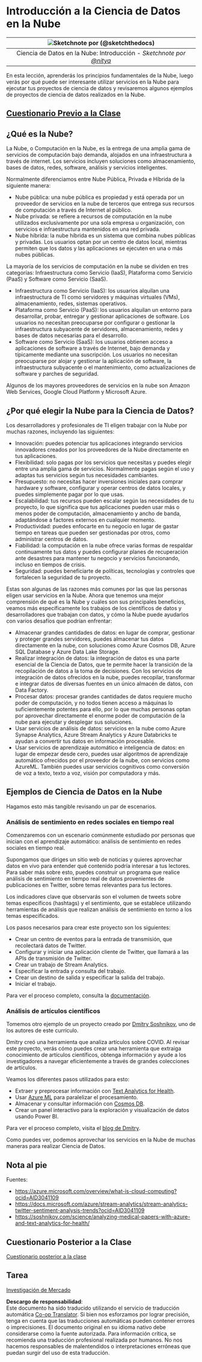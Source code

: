 <!--
CO_OP_TRANSLATOR_METADATA:
{
  "original_hash": "408c55cab2880daa4e78616308bd5db7",
  "translation_date": "2025-08-24T00:28:46+00:00",
  "source_file": "5-Data-Science-In-Cloud/17-Introduction/README.md",
  "language_code": "es"
}
-->
# Introducción a la Ciencia de Datos en la Nube

|![ Sketchnote por [(@sketchthedocs)](https://sketchthedocs.dev) ](../../sketchnotes/17-DataScience-Cloud.png)|
|:---:|
| Ciencia de Datos en la Nube: Introducción - _Sketchnote por [@nitya](https://twitter.com/nitya)_ |

En esta lección, aprenderás los principios fundamentales de la Nube, luego verás por qué puede ser interesante utilizar servicios en la Nube para ejecutar tus proyectos de ciencia de datos y revisaremos algunos ejemplos de proyectos de ciencia de datos realizados en la Nube.

## [Cuestionario Previo a la Clase](https://purple-hill-04aebfb03.1.azurestaticapps.net/quiz/32)

## ¿Qué es la Nube?

La Nube, o Computación en la Nube, es la entrega de una amplia gama de servicios de computación bajo demanda, alojados en una infraestructura a través de internet. Los servicios incluyen soluciones como almacenamiento, bases de datos, redes, software, análisis y servicios inteligentes.

Normalmente diferenciamos entre Nube Pública, Privada e Híbrida de la siguiente manera:

* Nube pública: una nube pública es propiedad y está operada por un proveedor de servicios en la nube de terceros que entrega sus recursos de computación a través de Internet al público.
* Nube privada: se refiere a recursos de computación en la nube utilizados exclusivamente por una sola empresa u organización, con servicios e infraestructura mantenidos en una red privada.
* Nube híbrida: la nube híbrida es un sistema que combina nubes públicas y privadas. Los usuarios optan por un centro de datos local, mientras permiten que los datos y las aplicaciones se ejecuten en una o más nubes públicas.

La mayoría de los servicios de computación en la nube se dividen en tres categorías: Infraestructura como Servicio (IaaS), Plataforma como Servicio (PaaS) y Software como Servicio (SaaS).

* Infraestructura como Servicio (IaaS): los usuarios alquilan una infraestructura de TI como servidores y máquinas virtuales (VMs), almacenamiento, redes, sistemas operativos.
* Plataforma como Servicio (PaaS): los usuarios alquilan un entorno para desarrollar, probar, entregar y gestionar aplicaciones de software. Los usuarios no necesitan preocuparse por configurar o gestionar la infraestructura subyacente de servidores, almacenamiento, redes y bases de datos necesarias para el desarrollo.
* Software como Servicio (SaaS): los usuarios obtienen acceso a aplicaciones de software a través de Internet, bajo demanda y típicamente mediante una suscripción. Los usuarios no necesitan preocuparse por alojar y gestionar la aplicación de software, la infraestructura subyacente o el mantenimiento, como actualizaciones de software y parches de seguridad.

Algunos de los mayores proveedores de servicios en la nube son Amazon Web Services, Google Cloud Platform y Microsoft Azure.

## ¿Por qué elegir la Nube para la Ciencia de Datos?

Los desarrolladores y profesionales de TI eligen trabajar con la Nube por muchas razones, incluyendo las siguientes:

* Innovación: puedes potenciar tus aplicaciones integrando servicios innovadores creados por los proveedores de la Nube directamente en tus aplicaciones.
* Flexibilidad: solo pagas por los servicios que necesitas y puedes elegir entre una amplia gama de servicios. Normalmente pagas según el uso y adaptas tus servicios según tus necesidades cambiantes.
* Presupuesto: no necesitas hacer inversiones iniciales para comprar hardware y software, configurar y operar centros de datos locales, y puedes simplemente pagar por lo que usas.
* Escalabilidad: tus recursos pueden escalar según las necesidades de tu proyecto, lo que significa que tus aplicaciones pueden usar más o menos poder de computación, almacenamiento y ancho de banda, adaptándose a factores externos en cualquier momento.
* Productividad: puedes enfocarte en tu negocio en lugar de gastar tiempo en tareas que pueden ser gestionadas por otros, como administrar centros de datos.
* Fiabilidad: la computación en la nube ofrece varias formas de respaldar continuamente tus datos y puedes configurar planes de recuperación ante desastres para mantener tu negocio y servicios funcionando, incluso en tiempos de crisis.
* Seguridad: puedes beneficiarte de políticas, tecnologías y controles que fortalecen la seguridad de tu proyecto.

Estas son algunas de las razones más comunes por las que las personas eligen usar servicios en la Nube. Ahora que tenemos una mejor comprensión de qué es la Nube y cuáles son sus principales beneficios, veamos más específicamente los trabajos de los científicos de datos y desarrolladores que trabajan con datos, y cómo la Nube puede ayudarlos con varios desafíos que podrían enfrentar:

* Almacenar grandes cantidades de datos: en lugar de comprar, gestionar y proteger grandes servidores, puedes almacenar tus datos directamente en la nube, con soluciones como Azure Cosmos DB, Azure SQL Database y Azure Data Lake Storage.
* Realizar integración de datos: la integración de datos es una parte esencial de la Ciencia de Datos, que te permite hacer la transición de la recopilación de datos a la toma de decisiones. Con los servicios de integración de datos ofrecidos en la nube, puedes recopilar, transformar e integrar datos de diversas fuentes en un único almacén de datos, con Data Factory.
* Procesar datos: procesar grandes cantidades de datos requiere mucho poder de computación, y no todos tienen acceso a máquinas lo suficientemente potentes para ello, por lo que muchas personas optan por aprovechar directamente el enorme poder de computación de la nube para ejecutar y desplegar sus soluciones.
* Usar servicios de análisis de datos: servicios en la nube como Azure Synapse Analytics, Azure Stream Analytics y Azure Databricks te ayudan a convertir tus datos en información procesable.
* Usar servicios de aprendizaje automático e inteligencia de datos: en lugar de empezar desde cero, puedes usar algoritmos de aprendizaje automático ofrecidos por el proveedor de la nube, con servicios como AzureML. También puedes usar servicios cognitivos como conversión de voz a texto, texto a voz, visión por computadora y más.

## Ejemplos de Ciencia de Datos en la Nube

Hagamos esto más tangible revisando un par de escenarios.

### Análisis de sentimiento en redes sociales en tiempo real

Comenzaremos con un escenario comúnmente estudiado por personas que inician con el aprendizaje automático: análisis de sentimiento en redes sociales en tiempo real.

Supongamos que diriges un sitio web de noticias y quieres aprovechar datos en vivo para entender qué contenido podría interesar a tus lectores. Para saber más sobre esto, puedes construir un programa que realice análisis de sentimiento en tiempo real de datos provenientes de publicaciones en Twitter, sobre temas relevantes para tus lectores.

Los indicadores clave que observarás son el volumen de tweets sobre temas específicos (hashtags) y el sentimiento, que se establece utilizando herramientas de análisis que realizan análisis de sentimiento en torno a los temas especificados.

Los pasos necesarios para crear este proyecto son los siguientes:

* Crear un centro de eventos para la entrada de transmisión, que recolectará datos de Twitter.
* Configurar y iniciar una aplicación cliente de Twitter, que llamará a las APIs de transmisión de Twitter.
* Crear un trabajo de Stream Analytics.
* Especificar la entrada y consulta del trabajo.
* Crear un destino de salida y especificar la salida del trabajo.
* Iniciar el trabajo.

Para ver el proceso completo, consulta la [documentación](https://docs.microsoft.com/azure/stream-analytics/stream-analytics-twitter-sentiment-analysis-trends?WT.mc_id=academic-77958-bethanycheum&ocid=AID30411099).

### Análisis de artículos científicos

Tomemos otro ejemplo de un proyecto creado por [Dmitry Soshnikov](http://soshnikov.com), uno de los autores de este currículo.

Dmitry creó una herramienta que analiza artículos sobre COVID. Al revisar este proyecto, verás cómo puedes crear una herramienta que extraiga conocimiento de artículos científicos, obtenga información y ayude a los investigadores a navegar eficientemente a través de grandes colecciones de artículos.

Veamos los diferentes pasos utilizados para esto:

* Extraer y preprocesar información con [Text Analytics for Health](https://docs.microsoft.com/azure/cognitive-services/text-analytics/how-tos/text-analytics-for-health?WT.mc_id=academic-77958-bethanycheum&ocid=AID3041109).
* Usar [Azure ML](https://azure.microsoft.com/services/machine-learning?WT.mc_id=academic-77958-bethanycheum&ocid=AID3041109) para paralelizar el procesamiento.
* Almacenar y consultar información con [Cosmos DB](https://azure.microsoft.com/services/cosmos-db?WT.mc_id=academic-77958-bethanycheum&ocid=AID3041109).
* Crear un panel interactivo para la exploración y visualización de datos usando Power BI.

Para ver el proceso completo, visita el [blog de Dmitry](https://soshnikov.com/science/analyzing-medical-papers-with-azure-and-text-analytics-for-health/).

Como puedes ver, podemos aprovechar los servicios en la Nube de muchas maneras para realizar Ciencia de Datos.

## Nota al pie

Fuentes:
* https://azure.microsoft.com/overview/what-is-cloud-computing?ocid=AID3041109  
* https://docs.microsoft.com/azure/stream-analytics/stream-analytics-twitter-sentiment-analysis-trends?ocid=AID3041109  
* https://soshnikov.com/science/analyzing-medical-papers-with-azure-and-text-analytics-for-health/  

## Cuestionario Posterior a la Clase

[Cuestionario posterior a la clase](https://purple-hill-04aebfb03.1.azurestaticapps.net/quiz/33)

## Tarea

[Investigación de Mercado](assignment.md)

**Descargo de responsabilidad**:  
Este documento ha sido traducido utilizando el servicio de traducción automática [Co-op Translator](https://github.com/Azure/co-op-translator). Si bien nos esforzamos por lograr precisión, tenga en cuenta que las traducciones automáticas pueden contener errores o imprecisiones. El documento original en su idioma nativo debe considerarse como la fuente autorizada. Para información crítica, se recomienda una traducción profesional realizada por humanos. No nos hacemos responsables de malentendidos o interpretaciones erróneas que puedan surgir del uso de esta traducción.